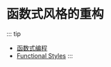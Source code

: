 # 函数式风格的重构

::: tip
- [函数式编程](https://zh.wikipedia.org/wiki/%E5%87%BD%E6%95%B0%E5%BC%8F%E7%BC%96%E7%A8%8B)
- [Functional Styles](https://dev.java/learn/refactoring-to-functional-style/)
:::
